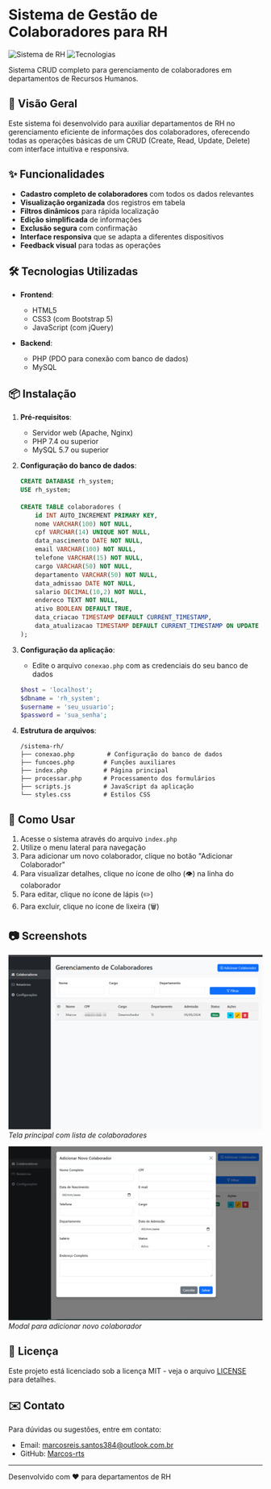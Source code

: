 # Sistema de Gestão de Colaboradores para RH

![Sistema de RH](https://img.shields.io/badge/Status-Funcionando-green)
![Tecnologias](https://img.shields.io/badge/Tecnologias-HTML%2C%20CSS%2C%20JavaScript%2C%20PHP%2C%20MySQL-blue)

Sistema CRUD completo para gerenciamento de colaboradores em departamentos de Recursos Humanos.

## 📌 Visão Geral

Este sistema foi desenvolvido para auxiliar departamentos de RH no gerenciamento eficiente de informações dos colaboradores, oferecendo todas as operações básicas de um CRUD (Create, Read, Update, Delete) com interface intuitiva e responsiva.

## ✨ Funcionalidades

- **Cadastro completo de colaboradores** com todos os dados relevantes
- **Visualização organizada** dos registros em tabela
- **Filtros dinâmicos** para rápida localização
- **Edição simplificada** de informações
- **Exclusão segura** com confirmação
- **Interface responsiva** que se adapta a diferentes dispositivos
- **Feedback visual** para todas as operações

## 🛠️ Tecnologias Utilizadas

- **Frontend**:
  - HTML5
  - CSS3 (com Bootstrap 5)
  - JavaScript (com jQuery)

- **Backend**:
  - PHP (PDO para conexão com banco de dados)
  - MySQL

## 📦 Instalação

1. **Pré-requisitos**:
   - Servidor web (Apache, Nginx)
   - PHP 7.4 ou superior
   - MySQL 5.7 ou superior

2. **Configuração do banco de dados**:
   ```sql
   CREATE DATABASE rh_system;
   USE rh_system;

   CREATE TABLE colaboradores (
       id INT AUTO_INCREMENT PRIMARY KEY,
       nome VARCHAR(100) NOT NULL,
       cpf VARCHAR(14) UNIQUE NOT NULL,
       data_nascimento DATE NOT NULL,
       email VARCHAR(100) NOT NULL,
       telefone VARCHAR(15) NOT NULL,
       cargo VARCHAR(50) NOT NULL,
       departamento VARCHAR(50) NOT NULL,
       data_admissao DATE NOT NULL,
       salario DECIMAL(10,2) NOT NULL,
       endereco TEXT NOT NULL,
       ativo BOOLEAN DEFAULT TRUE,
       data_criacao TIMESTAMP DEFAULT CURRENT_TIMESTAMP,
       data_atualizacao TIMESTAMP DEFAULT CURRENT_TIMESTAMP ON UPDATE CURRENT_TIMESTAMP
   );
   ```

3. **Configuração da aplicação**:
   - Edite o arquivo `conexao.php` com as credenciais do seu banco de dados
   ```php
   $host = 'localhost';
   $dbname = 'rh_system';
   $username = 'seu_usuario';
   $password = 'sua_senha';
   ```

4. **Estrutura de arquivos**:
   ```
   /sistema-rh/
   ├── conexao.php         # Configuração do banco de dados
   ├── funcoes.php        # Funções auxiliares
   ├── index.php          # Página principal
   ├── processar.php      # Processamento dos formulários
   ├── scripts.js         # JavaScript da aplicação
   └── styles.css         # Estilos CSS
   ```

## 🚀 Como Usar

1. Acesse o sistema através do arquivo `index.php`
2. Utilize o menu lateral para navegação
3. Para adicionar um novo colaborador, clique no botão "Adicionar Colaborador"
4. Para visualizar detalhes, clique no ícone de olho (👁️) na linha do colaborador
5. Para editar, clique no ícone de lápis (✏️)
6. Para excluir, clique no ícone de lixeira (🗑️)

## 📷 Screenshots

![Tela Principal](screenshots/Tela%20principal%20com%20lista%20de%20colaboradores.png)
*Tela principal com lista de colaboradores*

![Modal de Cadastro](screenshots/Modal%20para%20adicionar%20novo%20colaborador.png)
*Modal para adicionar novo colaborador*

## 📄 Licença

Este projeto está licenciado sob a licença MIT - veja o arquivo [LICENSE](LICENSE) para detalhes.

## ✉️ Contato

Para dúvidas ou sugestões, entre em contato:

- Email: marcosreis.santos384@outlook.com.br
- GitHub: [Marcos-rts](https://github.com/marcos-rts)

---

Desenvolvido com ❤️ para departamentos de RH
